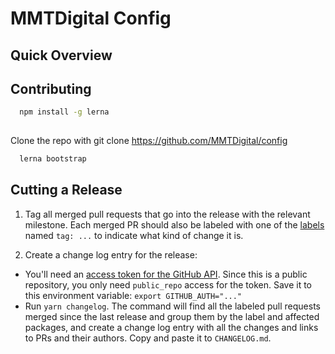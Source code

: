 
# MMTDigital Config

## Quick Overview

## Contributing

```bash
  npm install -g lerna
  
```

Clone the repo with git clone https://github.com/MMTDigital/config

```bash
  lerna bootstrap
```

## Cutting a Release

1. Tag all merged pull requests that go into the release with the relevant milestone. Each merged PR should also be labeled with one of the [labels](https://github.com/MMTDigital/config/labels) named `tag: ...` to indicate what kind of change it is.

2. Create a change log entry for the release:

- You'll need an [access token for the GitHub API](https://github.com/settings/tokens/new?description=GitHub%20Changelog%20Generator%20token). Since this is a public repository, you only need `public_repo` access for the token. Save it to this environment variable: `export GITHUB_AUTH="..."`
- Run `yarn changelog`. The command will find all the labeled pull requests merged since the last release and group them by the label and affected packages, and create a change log entry with all the changes and links to PRs and their authors. Copy and paste it to `CHANGELOG.md`.
